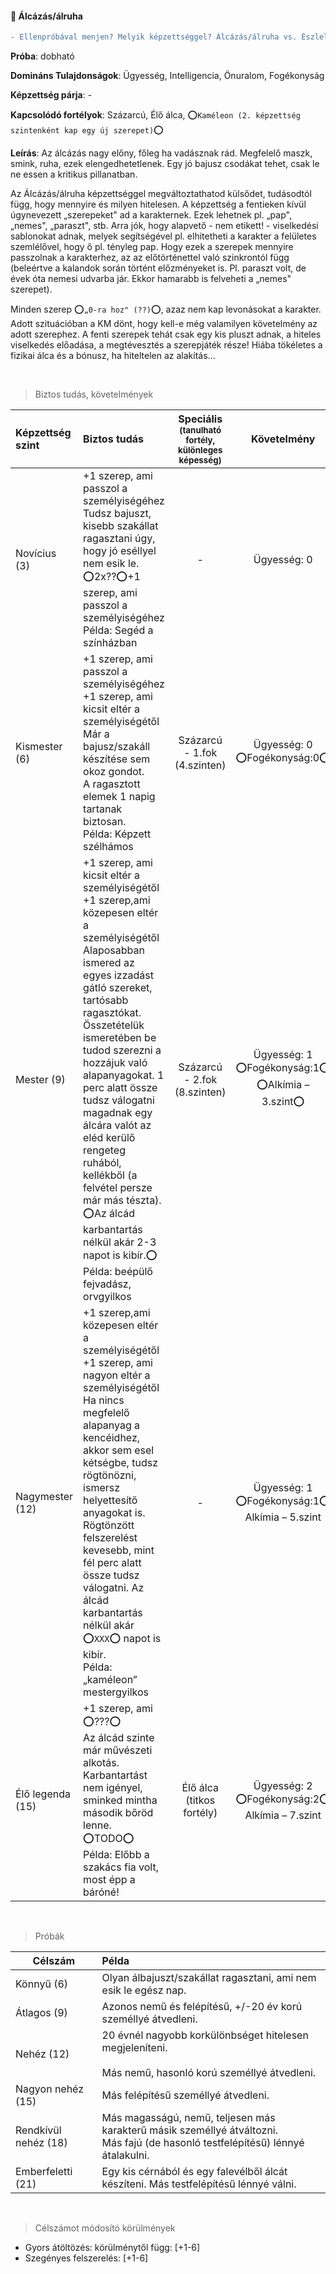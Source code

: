 #### 🔵 Álcázás/álruha

````diff
- Ellenpróbával menjen? Melyik képzettséggel? Álcázás/álruha vs. Észlelés VAGY Emberismeret??
````

**Próba**: dobható

**Domináns Tulajdonságok**: Ügyesség, Intelligencia, Önuralom,
Fogékonyság

**Képzettség párja**: -

**Kapcsolódó fortélyok**: Százarcú, Élő álca, ⭕`Kaméleon (2. képzettség szintenként kap egy új szerepet)`⭕

**Leírás**: Az álcázás nagy előny, főleg ha vadásznak rád. Megfelelő maszk, smink, ruha, ezek elengedhetetlenek. Egy jó bajusz csodákat tehet, csak le ne essen a kritikus pillanatban.

Az Álcázás/álruha képzettséggel megváltoztathatod külsődet, tudásodtól függ, hogy mennyire és milyen hitelesen. A képzettség a fentieken kívül úgynevezett „szerepeket" ad a karakternek. Ezek lehetnek pl. „pap", „nemes", „paraszt", stb. Arra jók, hogy alapvető - nem etikett! - viselkedési sablonokat adnak, melyek segítségével pl. elhitetheti a karakter a felületes szemlélővel, hogy ő pl. tényleg pap. Hogy ezek a szerepek mennyire passzolnak a karakterhez, az az előtörténettel való szinkrontól függ (beleértve a kalandok során történt előzményeket is. Pl. paraszt volt, de évek óta nemesi udvarba jár. Ekkor hamarabb is felveheti a „nemes" szerepet).

Minden szerep ⭕`„0-ra hoz" (??)`⭕, azaz nem kap levonásokat a karakter. Adott szituációban a KM dönt, hogy kell-e még valamilyen követelmény az adott szerephez. A fenti szerepek tehát csak egy kis pluszt adnak, a hiteles viselkedés előadása, a megtévesztés a szerepjáték része! Hiába tökéletes a fizikai álca és a bónusz, ha hiteltelen az alakítás...

<br />

> Biztos tudás, követelmények

| Képzettség szint | Biztos tudás  | Speciális <br /> <sub>(tanulható fortély, különleges  képesség)</sub> | Követelmény |
| :----- | :----- | :-----: | :-----: |
| Novícius (3)     | +1 szerep, ami passzol a személyiségéhez <br /> Tudsz bajuszt, kisebb szakállat ragasztani úgy, hogy jó eséllyel nem esik le. <br />⭕2x??⭕+1 szerep, ami passzol a személyiségéhez <br />Példa: Segéd a színházban | - | Ügyesség: 0 |
| Kismester (6)    | +1 szerep, ami passzol a személyiségéhez<br />+1 szerep, ami kicsit eltér a személyiségétől<br />Már a bajusz/szakáll készítése sem okoz gondot.<br />A ragasztott elemek 1 napig tartanak biztosan.<br />Példa: Képzett szélhámos  | Százarcú - 1.fok (4.szinten) | Ügyesség: 0<br />⭕Fogékonyság:0⭕ |
| Mester (9)       | +1 szerep, ami kicsit eltér a személyiségétől<br />+1 szerep,ami közepesen eltér a személyiségétől<br />Alaposabban ismered az egyes izzadást gátló szereket, tartósabb ragasztókat. Összetételük ismeretében be tudod szerezni a hozzájuk való alapanyagokat. 1 perc alatt össze tudsz válogatni magadnak egy álcára valót az eléd kerülő rengeteg ruhából, kellékből (a felvétel persze már más tészta).<br />⭕Az álcád karbantartás nélkül akár 2-3 napot is kibír.⭕<br />Példa: beépülő fejvadász, orvgyilkos    | Százarcú - 2.fok (8.szinten) | Ügyesség: 1<br />⭕Fogékonyság:1⭕<br />⭕Alkímia – 3.szint⭕ |
| Nagymester (12)  | +1 szerep,ami közepesen eltér a személyiségétől<br />+1 szerep, ami nagyon eltér a személyiségétől<br />Ha nincs megfelelő alapanyag a kencéidhez, akkor sem esel kétségbe, tudsz rögtönözni, ismersz helyettesítő anyagokat is. Rögtönzött felszerelést kevesebb, mint fél perc alatt össze tudsz válogatni. Az álcád karbantartás nélkül akár ⭕`XXX`⭕ napot is kibír.<br />Példa: „kaméleon” mestergyilkos   | - | Ügyesség: 1<br />⭕Fogékonyság:1⭕<br />Alkímia – 5.szint |
| Élő legenda (15) | +1 szerep, ami ⭕???⭕<br />Az álcád szinte már művészeti alkotás. Karbantartást nem igényel, sminked mintha második bőröd lenne. ⭕TODO⭕<br />Példa: Előbb a szakács fia volt, most épp a báróné!  | Élő álca<br />(titkos fortély) | Ügyesség: 2<br />⭕Fogékonyság:2⭕<br />Alkímia – 7.szint |

<br />

> Próbák

| Célszám | Példa  |
| ----------- | :----------- |
| Könnyű       (6)  | Olyan álbajuszt/szakállat ragasztani, ami nem esik le egész nap.  |
| Átlagos      (9)  |Azonos nemű és felépítésű, +/-20 év korú személlyé átvedleni.      |
| Nehéz        (12) | 20 évnél nagyobb korkülönbséget hitelesen megjeleníteni. <br /><br />Más nemű, hasonló korú személlyé átvedleni. |
| Nagyon nehéz (15) | Más felépítésű személlyé átvedleni. |
| Rendkívül nehéz (18) | Más magasságú, nemű, teljesen más karakterű másik személlyé átváltozni.<br />Más fajú (de hasonló testfelépítésű) lénnyé átalakulni. |
| Emberfeletti (21) | Egy kis cérnából és egy falevélből álcát készíteni. Más testfelépítésű lénnyé válni. |

<br />

> Célszámot módosító körülmények

- Gyors átöltözés: körülménytől függ: \[+1-6\]
- Szegényes felszerelés: \[+1-6\]
